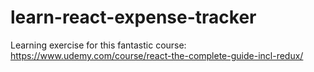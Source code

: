 # learn-react-expense-tracker
Learning exercise for this fantastic course: https://www.udemy.com/course/react-the-complete-guide-incl-redux/
